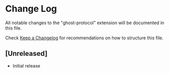 # Change Log

All notable changes to the "ghost-protocol" extension will be documented in this file.

Check [Keep a Changelog](http://keepachangelog.com/) for recommendations on how to structure this file.

## [Unreleased]

- Initial release